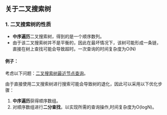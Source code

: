 ## 关于二叉搜索树

### 1. 二叉搜索树的性质

- **中序遍历**二叉搜索树，得到的是一个顺序数列。
- 由于该二叉搜索树并不是平衡的，因此在最坏情况下，该树可能形成一条链，直接在树上查找可能会导致超时。一次查询的时间复杂度为O(N)

#### 例子：
考虑以下问题：[二叉搜索树最近节点查询](https://leetcode-cn.com/problems/closest-nodes-queries-in-a-binary-search-tree)。

由于直接使用二叉搜索树进行搜索可能会导致树的退化，因此可以采用以下优化步骤：

1. **中序遍历**获得顺序数组。
2. 对顺序数组进行**二分查找**，以实现所需的查询操作,时间复杂度为O(logN)。
